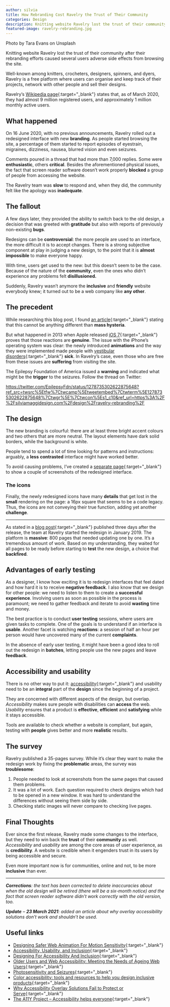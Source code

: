 ```yaml
---
author: silvia
title: How Rebranding Cost Ravelry the Trust of Their Community
categories: Design
description: Knitting website Ravelry lost the trust of their community after their rebranding efforts caused several usersadverse side effects from browsing the site. Let's explore what went wrong.
featured-image: ravelry-rebranding.jpg
---
```

Photo by Tara Evans on Unsplash

Knitting website Ravelry lost the trust of their community after their rebranding efforts caused several users adverse side effects from browsing the site.

Well-known among knitters, crocheters, designers, spinners, and dyers, Ravelry is a free platform where users can organise and keep track of their projects, network with other people and sell their designs.

Ravelry’s [Wikipedia page](https://en.wikipedia.org/wiki/Ravelry){:target="_blank"} states that, as of March 2020, they had almost 9 million registered users, and approximately 1 million monthly active users.

## What happened

On 16 June 2020, with no previous announcements, Ravelry rolled out a redesigned interface with new **branding**. As people started browsing the site, a percentage of them started to report episodes of eyestrain, migraines, dizziness, nausea, blurred vision and even seizures.

Comments poured in a thread that had more than 7,000 replies. Some were **enthusiastic**, others **critical**. Besides the aforementioned physical issues, the fact that screen reader software doesn’t work properly **blocked** a group of people from accessing the website.

The Ravelry team was **slow** to respond and, when they did, the community felt like the apology was **inadequate**.

## The fallout

A few days later, they provided the ability to switch back to the old design, a decision that was greeted with **gratitude** but also with reports of previously non-existing **bugs**.

Redesigns can be **controversial**: the more people are used to an interface, the more difficult it is to accept changes. There is a strong subjective component at play in judging a new design, to the point that it is **almost impossible** to make everyone happy.

With time, users get used to the new: but this doesn’t seem to be the case. Because of the nature of the **community**, even the ones who didn’t experience any problems felt **disillusioned.**

Suddenly, Ravelry wasn’t anymore the **inclusive** and **friendly** website everybody knew; it turned out to be a web company like **any other**.

## The precedent

While researching this blog post, I found [an article](https://www.auckland.ac.nz/en/news/2020/07/01/the-website-making-people-sick.html){:target="_blank"} stating that this cannot be anything different than **mass hysteria**.

But what happened in 2013 when Apple released [iOS 7](http://www.theguardian.com/technology/2013/sep/27/ios-7-motion-sickness-nausea){:target="_blank"} proves that those reactions are **genuine**. The issue with the iPhone’s operating system was clear: the newly introduced **animations** and the way they were implemented made people with [vestibular disorders](https://vestibular.org/understanding-vestibular-disorder){:target="_blank"} **sick**. In Ravelry’s case, even those who are free from these issues are **suffering** from visiting the site.

The Epilepsy Foundation of America issued a **warning** and indicated what might be the **trigger** to the seizures. Follow the thread on Twitter:

https://twitter.com/EpilepsyFdn/status/1278735302622875648?ref_src=twsrc%5Etfw%7Ctwcamp%5Etweetembed%7Ctwterm%5E1278735302622875648%7Ctwgr%5E%7Ctwcon%5Es1_c10&ref_url=https%3A%2F%2Fsilviamaggidesign.com%2Fdesign%2Fravelry-rebranding%2F

## The design

The new branding is colourful: there are at least three bright accent colours and two others that are more neutral. The layout elements have dark solid borders, while the background is white.

People tend to spend a lot of time looking for patterns and instructions: arguably, a **less** **contrasted** interface might have worked better.

To avoid causing problems, I’ve created a [separate page](https://silviamaggidesign.com/how-rebranding-cost-ravelry-the-trust-of-their-community-images/){:target="_blank"} to show a couple of screenshots of the redesigned interface.

### The icons

Finally, the newly redesigned icons have many **details** that get lost in the **small** rendering on the page: a 16px square that seems to be a code legacy. Thus, the icons are not conveying their true function, adding yet another **challenge**.

---

As stated in a [blog post](https://blog.ravelry.com/the-story-of-the-new-look/){:target="_blank"} published three days after the release, the team at Ravelry started the redesign in January 2019. The platform is **massive**: 800 pages that needed updating one by one. It’s a tremendous amount of work. Based on my understanding, they waited for all pages to be ready before starting to **test** the new design, a choice that **backfired**.

## Advantages of early testing

As a designer, I know how exciting it is to redesign interfaces that feel dated and how hard it is to receive **negative feedback**. I also know that we design for other people: we need to listen to them to create a **successful experience**. Involving users as soon as possible in the process is paramount; we need to gather feedback and iterate to avoid **wasting** time and money.

The best practice is to conduct **user testing** sessions, where users are given tasks to complete. One of the goals is to understand if an interface is **usable**. Another facet is watching **reactions**: a session of half an hour per person would have uncovered many of the current **complaints**.

In the absence of early user testing, it might have been a good idea to roll out the redesign in **batches**, letting people use the new pages and leave **feedback**.

## Accessibility and usability

There is no other way to put it: [accessibility](https://www.w3.org/WAI/fundamentals/accessibility-intro/){:target="_blank"} and usability need to be an **integral** part of the **design** since the beginning of a project.

They are concerned with different aspects of the design, but overlap. _Accessibility_ makes sure people with disabilities can **access** the web. _Usability_ ensures that a product is **effective**, **efficient** and **satisfying** while it stays accessible.

Tools are available to check whether a website is compliant, but again, testing with **people** gives better and more **realistic** results.

## The survey

Ravelry published a 35-pages survey. While it’s clear they want to make the redesign work by fixing the **problematic** areas, the survey was **troublesome**:

1.  People needed to look at screenshots from the same pages that caused them problems.
2.  It was a lot of work. Each question required to check designs which had to be opened in a new window. It was hard to understand the differences without seeing them side by side.
3.  Checking static images will never compare to checking live pages.

## Final Thoughts

Ever since the first release, Ravelry made some changes to the interface, but they need to win back the **trust** of their **community** as well. _Accessibility_ and _usability_ are among the core areas of user experience, as is **credibility**. A website is credible when it engenders trust in its users by being accessible and secure.

Even more important now is for communities, online and not, to be more **inclusive** than ever.

---

_**Corrections**: the text has been corrected to delete inaccuracies about when the old design will be retired (there will be a six-month notice) and the fact that screen reader software didn’t work correctly with the old version, too._

_**Update**_ – _**23 March 2021**: added an article about why overlay accessibility solutions don’t work and shouldn’t be used._

## Useful links

* [Designing Safer Web Animation For Motion Sensitivity](https://alistapart.com/article/designing-safer-web-animation-for-motion-sensitivity/){:target="_blank"}
* [Accessibility, Usability, and Inclusion](https://www.w3.org/WAI/fundamentals/accessibility-usability-inclusion/){:target="_blank"}
* [Designing For Accessibility And Inclusion](https://www.smashingmagazine.com/2018/04/designing-accessibility-inclusion/){:target="_blank"}
* [Older Users and Web Accessibility: Meeting the Needs of Ageing Web Users](https://www.w3.org/WAI/older-users/){:target="_blank"}
* [Photosensitivity and Seizures](https://www.epilepsy.com/learn/triggers-seizures/photosensitivity-and-seizures){:target="_blank"}
* [Color accessibility: tools and resources to help you design inclusive products](https://stephaniewalter.design/blog/color-accessibility-tools-resources-to-design-inclusive-products/){:target="_blank"}
* [Why Accessibility Overlay Solutions Fail to Protect or Serve](https://www.accessibility.works/blog/avoid-accessibility-overlay-tools-toolbar-plugins/){:target="_blank"}
* [The A11Y Project – Accessibility helps everyone](https://www.a11yproject.com/){:target="_blank"}
